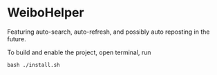 # WeiboHelper
Featuring auto-search, auto-refresh, and possibly auto reposting in the future.

To build and enable the project, open terminal, run
```
bash ./install.sh
```